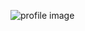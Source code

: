 ![profile image](https://avatars0.githubusercontent.com/u/60250333?s=400&u=8482506fbbdc513c360b5a9db84165c3ee7061ae&v=4)

